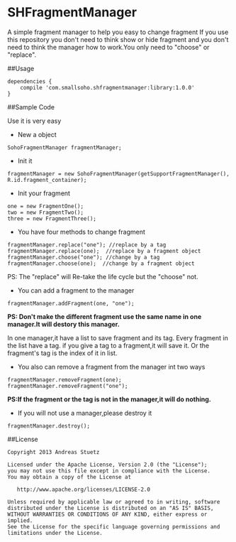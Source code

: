 # SHFragmentManager
A simple fragment manager to help you easy to change fragment
If you use this repository you don't need to think show or hide fragment and you don't need to think the manager how to work.You only need to "choose" or "replace".

##Usage

```
dependencies {
    compile 'com.smallsoho.shfragmentmanager:library:1.0.0'
}
```

##Sample Code

Use it is very easy

- New a object

```
SohoFragmentManager fragmentManager;
```

- Init it

```
fragmentManager = new SohoFragmentManager(getSupportFragmentManager(), R.id.fragment_container);
```

- Init your fragment

```
one = new FragmentOne();
two = new FragmentTwo();
three = new FragmentThree();
```

- You have four methods to change fragment

```
fragmentManager.replace("one"); //replace by a tag
fragmentManager.replace(one);  //replace by a fragment object
fragmentManager.choose("one"); //change by a tag
fragmentManager.choose(one);  //change by a fragment object
```

PS: The "replace" will Re-take the life cycle but the "choose" not.

- You can add a fragment to the manager

```
fragmentManager.addFragment(one, "one");
```

**PS: Don't make the different fragment use the same name in one manager.It will destory this manager.**

In one manager,it have a list to save fragment and its tag.
Every fragment in the list have a tag.
if you give a tag to a fragment,it will save it.
Or the fragment's tag is the index of it in list.

- You also can remove a fragment from the manager int two ways

```
fragmentManager.removeFragment(one);
fragmentManager.removeFragment("one");
```
**PS:If the fragment or the tag is not in the manager,it will do nothing.**

- If you will not use a manager,please destroy it

```
fragmentManager.destroy();
```

##License

    Copyright 2013 Andreas Stuetz

    Licensed under the Apache License, Version 2.0 (the "License");
    you may not use this file except in compliance with the License.
    You may obtain a copy of the License at

       http://www.apache.org/licenses/LICENSE-2.0

    Unless required by applicable law or agreed to in writing, software
    distributed under the License is distributed on an "AS IS" BASIS,
    WITHOUT WARRANTIES OR CONDITIONS OF ANY KIND, either express or implied.
    See the License for the specific language governing permissions and
    limitations under the License.